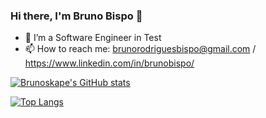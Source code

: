 ### Hi there, I'm Bruno Bispo 👋



- 🔭 I’m a Software Engineer in Test
- 📫 How to reach me: brunorodriguesbispo@gmail.com / https://www.linkedin.com/in/brunobispo/




[![Brunoskape's GitHub stats](https://github-readme-stats.vercel.app/api?username=brunoskape)](https://github.com/brunoskape/github-readme-stats)


[![Top Langs](https://github-readme-stats.vercel.app/api/top-langs/?username=brunoskape)](https://github.com/brunoskape/github-readme-stats)
